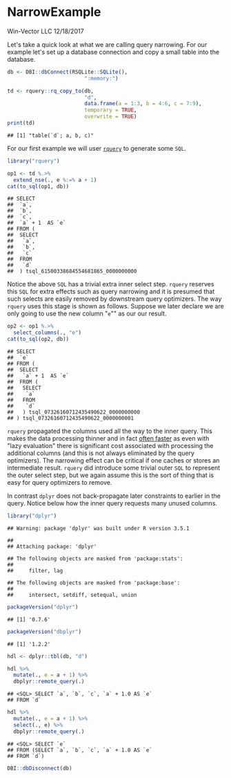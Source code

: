 NarrowExample
================
Win-Vector LLC
12/18/2017

<!-- NarrowExample.md is generated from NarrowExample.Rmd. Please edit that file -->
Let's take a quick look at what we are calling query narrowing. For our example let's set up a database connection and copy a small table into the database.

``` r
db <- DBI::dbConnect(RSQLite::SQLite(),
                         ":memory:")

td <- rquery::rq_copy_to(db, 
                         "d", 
                         data.frame(a = 1:3, b = 4:6, c = 7:9),
                         temporary = TRUE,
                         overwrite = TRUE)
print(td)
```

    ## [1] "table(`d`; a, b, c)"

For our first example we will user [`rquery`](https://github.com/WinVector/rquery) to generate some `SQL`.

``` r
library("rquery")

op1 <- td %.>% 
  extend_nse(., e %:=% a + 1)
cat(to_sql(op1, db))
```

    ## SELECT
    ##  `a`,
    ##  `b`,
    ##  `c`,
    ##  `a` + 1  AS `e`
    ## FROM (
    ##  SELECT
    ##   `a`,
    ##   `b`,
    ##   `c`
    ##  FROM
    ##   `d`
    ##  ) tsql_61500338684554681865_0000000000

Notice the above `SQL` has a trivial extra inner select step. `rquery` reserves this `SQL` for extra effects such as query narrowing and it is presumed that such selects are easily removed by downstream query optimizers. The way `rquery` uses this stage is shown as follows. Suppose we later declare we are only going to use the new column "`e`"" as our our result.

``` r
op2 <- op1 %.>% 
  select_columns(., "e")
cat(to_sql(op2, db))
```

    ## SELECT
    ##  `e`
    ## FROM (
    ##  SELECT
    ##   `a` + 1  AS `e`
    ##  FROM (
    ##   SELECT
    ##    `a`
    ##   FROM
    ##    `d`
    ##   ) tsql_07326160712435490622_0000000000
    ## ) tsql_07326160712435490622_0000000001

`rquery` propagated the columns used all the way to the inner query. This makes the data processing thinner and in fact [often faster](https://github.com/WinVector/rquery/blob/master/extras/NarrowEffectSpark.md) as even with "lazy evaluation" there is significant cost associated with processing the additional columns (and this is not always eliminated by the query optimizers). The narrowing effect can be critical if one caches or stores an intermediate result. `rquery` did introduce some trivial outer `SQL` to represent the outer select step, but we again assume this is the sort of thing that is easy for query optimizers to remove.

In contrast `dplyr` does not back-propagate later constraints to earlier in the query. Notice below how the inner query requests many unused columns.

``` r
library("dplyr")
```

    ## Warning: package 'dplyr' was built under R version 3.5.1

    ## 
    ## Attaching package: 'dplyr'

    ## The following objects are masked from 'package:stats':
    ## 
    ##     filter, lag

    ## The following objects are masked from 'package:base':
    ## 
    ##     intersect, setdiff, setequal, union

``` r
packageVersion("dplyr")
```

    ## [1] '0.7.6'

``` r
packageVersion("dbplyr")
```

    ## [1] '1.2.2'

``` r
hdl <- dplyr::tbl(db, "d")

hdl %>%
  mutate(., e = a + 1) %>%
  dbplyr::remote_query(.)
```

    ## <SQL> SELECT `a`, `b`, `c`, `a` + 1.0 AS `e`
    ## FROM `d`

``` r
hdl %>%
  mutate(., e = a + 1) %>%
  select(., e) %>%
  dbplyr::remote_query(.)
```

    ## <SQL> SELECT `e`
    ## FROM (SELECT `a`, `b`, `c`, `a` + 1.0 AS `e`
    ## FROM `d`)

``` r
DBI::dbDisconnect(db)
```
